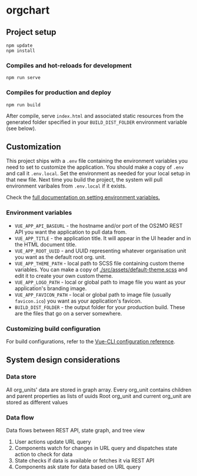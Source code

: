 # orgchart


## Project setup
```
npm update
npm install
```

### Compiles and hot-reloads for development
```
npm run serve
```

### Compiles for production and deploy
```
npm run build
```
After compile, serve `index.html` and associated static resources from the generated folder specified in your `BUILD_DIST_FOLDER` environment variable (see below).


## Customization

This project ships with a `.env` file containing the environment variables you need to set to customize the application. You should make a copy of `.env` and call it `.env.local`. Set the environment as needed for your local setup in that new file. Next time you build the project, the system will pull environment varibales from `.env.local` if it exists.

Check the [full documentation on setting environment variables.](https://cli.vuejs.org/guide/mode-and-env.html#modes)

### Environment variables

* `VUE_APP_API_BASEURL` - the hostname and/or port of the OS2MO REST API you want the application to pull data from.
* `VUE_APP_TITLE` - the application title. It will appear in the UI header and in the HTML document title.
* `VUE_APP_ROOT_UUID` - and UUID representing whatever organisation unit you want as the default root org. unit.
* `VUE_APP_THEME_PATH` - local path to SCSS file containing custom theme variables. You can make a copy of [./src/assets/default-theme.scss](./src/assets/default-theme.scss) and edit it to create your own custom theme.
* `VUE_APP_LOGO_PATH` - local or global path to image file you want as your application's branding image.
* `VUE_APP_FAVICON_PATH` - local or global path to image file (usually `favicon.ico`) you want as your application's favicon.
* `BUILD_DIST_FOLDER` - the output folder for your production build. These are the files that go on a server somewhere.


### Customizing build configuration

For build configurations, refer to the [Vue-CLI configuration reference](https://cli.vuejs.org/config/).


## System design considerations

### Data store
All org_units' data are stored in graph array.
Every org_unit contains children and parent properties as lists of uuids
Root org_unit and current org_unit are stored as different values

### Data flow

Data flows between REST API, state graph, and tree view

1. User actions update URL query
2. Components watch for changes in URL query and dispatches state action to check for data
3. State checks if data is available or fetches it via REST API
4. Components ask state for data based on URL query


